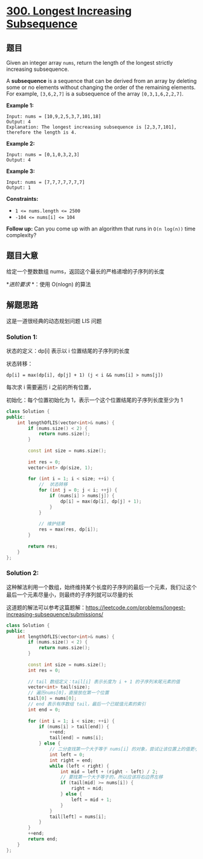 # [300. Longest Increasing Subsequence](https://leetcode.com/problems/longest-increasing-subsequence/)

## 题目

Given an integer array `nums`, return the length of the longest strictly increasing subsequence.

A **subsequence** is a sequence that can be derived from an array by deleting some or no elements without changing the order of the remaining elements. For example, `[3,6,2,7]` is a subsequence of the array `[0,3,1,6,2,2,7]`.

 

**Example 1:**

```
Input: nums = [10,9,2,5,3,7,101,18]
Output: 4
Explanation: The longest increasing subsequence is [2,3,7,101], therefore the length is 4.
```

**Example 2:**

```
Input: nums = [0,1,0,3,2,3]
Output: 4
```

**Example 3:**

```
Input: nums = [7,7,7,7,7,7,7]
Output: 1
```

 

**Constraints:**

- `1 <= nums.length <= 2500`
- `-104 <= nums[i] <= 104`

 

**Follow up:** Can you come up with an algorithm that runs in `O(n log(n))` time complexity?

## 题目大意

给定一个整数数组 nums，返回这个最长的严格递增的子序列的长度

**进阶要求* *：使用 O(nlogn) 的算法

## 解题思路

这是一道很经典的动态规划问题 LIS 问题

### Solution 1:

状态的定义：dp[i] 表示以 i 位置结尾的子序列的长度

状态转移：

````
dp[i] = max(dp[i], dp[j] + 1) (j < i && nums[i] > nums[j])
````

每次求 i 需要遍历 i 之前的所有位置，

初始化：每个位置初始化为 1，表示一个这个位置结尾的子序列长度至少为 1

````c++
class Solution {
public:
    int lengthOfLIS(vector<int>& nums) {
        if (nums.size() < 2) {
            return nums.size();
        }
        
        const int size = nums.size();
        
        int res = 0;
        vector<int> dp(size, 1);
        
        for (int i = 1; i < size; ++i) {
            //  状态转移
            for (int j = 0; j < i; ++j) {
                if (nums[i] > nums[j]) {
                    dp[i] = max(dp[i], dp[j] + 1);
                }
            }
            
            // 维护结果
            res = max(res, dp[i]);
        }
        
        return res;
    }
};
````

### Solution 2:

这种解法利用一个数组，始终维持某个长度的子序列的最后一个元素，我们让这个最后一个元素尽量小，则最终的子序列就可以尽量的长

这道题的解法可以参考这篇题解：https://leetcode.com/problems/longest-increasing-subsequence/submissions/

````c++
class Solution {
public:
    int lengthOfLIS(vector<int>& nums) {
        if (nums.size() < 2) {
            return nums.size();
        }
        
        const int size = nums.size();
        int res = 0;
        
        // tail 数组定义：tail[i] 表示长度为 i + 1 的子序列末尾元素的值
        vector<int> tail(size);
        // 遍历nums[0]，直接放在第一个位置
        tail[0] = nums[0];
        // end 表示有序数组 tail，最后一个已赋值元素的索引
        int end = 0;
        
        for (int i = 1; i < size; ++i) {
            if (nums[i] > tail[end]) {
                ++end;
                tail[end] = nums[i];
            } else {
                // 二分查找第一个大于等于 nums[i] 的对象，尝试让该位置上的值更小
                int left = 0;
                int right = end;
                while (left < right) {
                    int mid = left + (right - left) / 2;
                    // 要找第一个大于等于的，所以应该将右边界左移
                    if (tail[mid] >= nums[i]) {
                        right = mid;
                    } else {
                        left = mid + 1;
                    }
                }
                tail[left] = nums[i];
            }
        }
        ++end;
        return end;
    }
};
````

